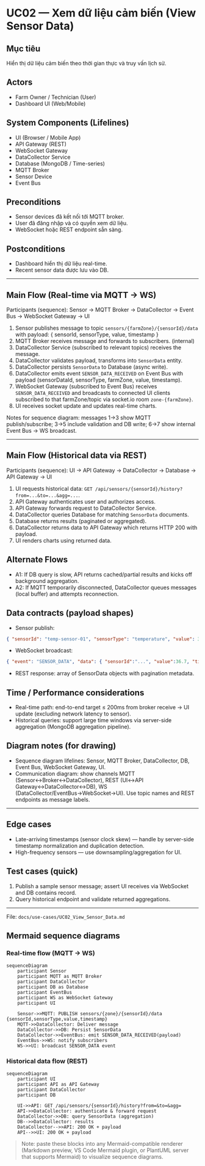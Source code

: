 # UC02 — Xem dữ liệu cảm biến (View Sensor Data)

## Mục tiêu
Hiển thị dữ liệu cảm biến theo thời gian thực và truy vấn lịch sử.

## Actors
- Farm Owner / Technician (User)
- Dashboard UI (Web/Mobile)

## System Components (Lifelines)
- UI (Browser / Mobile App)
- API Gateway (REST)
- WebSocket Gateway
- DataCollector Service
- Database (MongoDB / Time-series)
- MQTT Broker
- Sensor Device
- Event Bus

## Preconditions
- Sensor devices đã kết nối tới MQTT broker.
- User đã đăng nhập và có quyền xem dữ liệu.
- WebSocket hoặc REST endpoint sẵn sàng.

## Postconditions
- Dashboard hiển thị dữ liệu real-time.
- Recent sensor data được lưu vào DB.

---

## Main Flow (Real-time via MQTT → WS)

Participants (sequence): Sensor → MQTT Broker → DataCollector → Event Bus → WebSocket Gateway → UI

1. Sensor publishes message to topic `sensors/{farmZone}/{sensorId}/data` with payload: { sensorId, sensorType, value, timestamp }
2. MQTT Broker receives message and forwards to subscribers. (internal)
3. DataCollector Service (subscribed to relevant topics) receives the message.
4. DataCollector validates payload, transforms into `SensorData` entity.
5. DataCollector persists `SensorData` to Database (async write).
6. DataCollector emits event `SENSOR_DATA_RECEIVED` on Event Bus with payload (sensorDataId, sensorType, farmZone, value, timestamp).
7. WebSocket Gateway (subscribed to Event Bus) receives `SENSOR_DATA_RECEIVED` and broadcasts to connected UI clients subscribed to that farmZone/topic via socket.io room `zone-{farmZone}`.
8. UI receives socket update and updates real-time charts.

Notes for sequence diagram: messages 1→3 show MQTT publish/subscribe; 3→5 include validation and DB write; 6→7 show internal Event Bus → WS broadcast.

---

## Main Flow (Historical data via REST)

Participants (sequence): UI → API Gateway → DataCollector → Database → API Gateway → UI

1. UI requests historical data: `GET /api/sensors/{sensorId}/history?from=...&to=...&agg=...`.
2. API Gateway authenticates user and authorizes access.
3. API Gateway forwards request to DataCollector Service.
4. DataCollector queries Database for matching `SensorData` documents.
5. Database returns results (paginated or aggregated).
6. DataCollector returns data to API Gateway which returns HTTP 200 with payload.
7. UI renders charts using returned data.

## Alternate Flows
- A1: If DB query is slow, API returns cached/partial results and kicks off background aggregation.
- A2: If MQTT temporarily disconnected, DataCollector queues messages (local buffer) and attempts reconnection.

## Data contracts (payload shapes)
- Sensor publish:
```json
{ "sensorId": "temp-sensor-01", "sensorType": "temperature", "value": 36.7, "timestamp": "2025-10-30T08:23:10Z", "farmZone": "zone-1" }
```
- WebSocket broadcast:
```json
{ "event": "SENSOR_DATA", "data": { "sensorId":"...", "value":36.7, "timestamp":"..." } }
```
- REST response: array of SensorData objects with pagination metadata.

## Time / Performance considerations
- Real-time path: end-to-end target ≤ 200ms from broker receive → UI update (excluding network latency to sensor).
- Historical queries: support large time windows via server-side aggregation (MongoDB aggregation pipeline).

## Diagram notes (for drawing)
- Sequence diagram lifelines: Sensor, MQTT Broker, DataCollector, DB, Event Bus, WebSocket Gateway, UI.
- Communication diagram: show channels MQTT (Sensor↔Broker↔DataCollector), REST (UI↔API Gateway↔DataCollector↔DB), WS (DataCollector/EventBus→WebSocket→UI). Use topic names and REST endpoints as message labels.

---

## Edge cases
- Late-arriving timestamps (sensor clock skew) — handle by server-side timestamp normalization and duplication detection.
- High-frequency sensors — use downsampling/aggregation for UI.

## Test cases (quick)
1. Publish a sample sensor message; assert UI receives via WebSocket and DB contains record.
2. Query historical endpoint and validate returned aggregations.

---

File: `docs/use-cases/UC02_View_Sensor_Data.md`

## Mermaid sequence diagrams

### Real-time flow (MQTT → WS)

```mermaid
sequenceDiagram
	participant Sensor
	participant MQTT as MQTT Broker
	participant DataCollector
	participant DB as Database
	participant EventBus
	participant WS as WebSocket Gateway
	participant UI

	Sensor->>MQTT: PUBLISH sensors/{zone}/{sensorId}/data {sensorId,sensorType,value,timestamp}
	MQTT->>DataCollector: Deliver message
	DataCollector->>DB: Persist SensorData
	DataCollector->>EventBus: emit SENSOR_DATA_RECEIVED(payload)
	EventBus->>WS: notify subscribers
	WS->>UI: broadcast SENSOR_DATA event
```

### Historical data flow (REST)

```mermaid
sequenceDiagram
	participant UI
	participant API as API Gateway
	participant DataCollector
	participant DB

	UI->>API: GET /api/sensors/{sensorId}/history?from=&to=&agg=
	API->>DataCollector: authenticate & forward request
	DataCollector->>DB: query SensorData (aggregation)
	DB-->>DataCollector: results
	DataCollector-->>API: 200 OK + payload
	API-->>UI: 200 OK + payload
```

> Note: paste these blocks into any Mermaid-compatible renderer (Markdown preview, VS Code Mermaid plugin, or PlantUML server that supports Mermaid) to visualize sequence diagrams.
